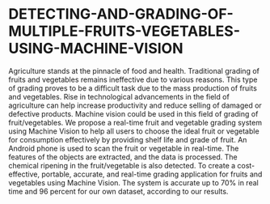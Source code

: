 # DETECTING-AND-GRADING-OF-MULTIPLE-FRUITS-VEGETABLES-USING-MACHINE-VISION
Agriculture stands at the pinnacle of food and health. Traditional grading of fruits and vegetables remains ineffective due to various reasons. This type of grading proves to be a difficult task due to the mass production of fruits and vegetables. Rise in technological advancements in the field of agriculture can help increase productivity and reduce selling of damaged or defective products. Machine vision could be used in this field of grading of fruit/vegetables. We propose a real-time fruit and vegetable grading system using Machine Vision to help all users to choose the ideal fruit or vegetable for consumption effectively by providing shelf life and grade of fruit. An Android phone is used to scan the fruit or vegetable in real-time. The features of the objects are extracted, and the data is processed. The chemical ripening in the fruit/vegetable is also detected. To create a cost-effective, portable, accurate, and real-time grading application for fruits and vegetables using Machine Vision. The system is accurate up to 70% in real time and 96 percent for our own dataset, according to our results.
